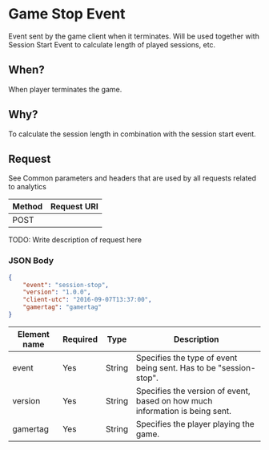 # Game Stop Event

Event sent by the game client when it terminates. Will be used together with Session Start Event to calculate length of played sessions, etc.

## When?
When player terminates the game.

## Why?
To calculate the session length in combination with the session start event. 

## Request

See Common parameters and headers that are used by all requests related to analytics

Method  | Request URI
------- | -----------
POST    | <event hub url>

TODO: Write description of request here

### JSON Body
```json
{
    "event": "session-stop",
    "version": "1.0.0",
    "client-utc": "2016-09-07T13:37:00",
    "gamertag": "gamertag"
}
```

Element name       | Required | Type   | Description
------------------ | -------- | ------ | -----------
event              | Yes      | String | Specifies the type of event being sent. Has to be "session-stop".
version            | Yes      | String | Specifies the version of event, based on how much information is being sent.
gamertag           | Yes      | String | Specifies the player playing the game.